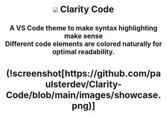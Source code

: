 <h1 align=center>
<img src ="https://raw.githubusercontent.com/paulster-dev/clarity-code/main/images/icon.png">
Clarity Code
</h1>

<h2 align = center>
A VS Code theme to make syntax highlighting make sense
<br>
Different code elements are colored naturally for optimal readability.
</h2>

<h1 align = center>
(!screenshot[https://github.com/paulsterdev/Clarity-Code/blob/main/images/showcase.png)]
</h1>